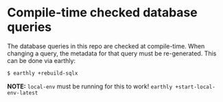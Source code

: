 # Compile-time checked database queries

The database queries in this repo are checked at compile-time. When changing a query, the metadata for that query must be re-generated. This can be done via earthly:

```bash
$ earthly +rebuild-sqlx
```

**NOTE:** `local-env` must be running for this to work! `earthly +start-local-env-latest`
